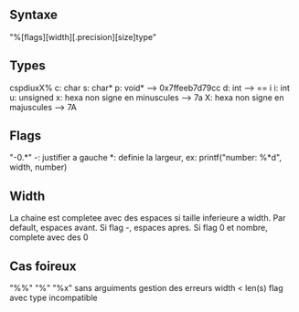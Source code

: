 ## Syntaxe
"%[flags][width][.precision][size]type"

## Types
cspdiuxX%
c: char
s: char*
p: void* --> 0x7ffeeb7d79cc
d: int --> == i
i: int
u: unsigned
x: hexa non signe en minuscules --> 7a
X: hexa non signe en majuscules --> 7A

## Flags
"-0.*"
-: justifier a gauche
*: definie la largeur, ex: printf("number: %*d", width, number)
## Width
La chaine est completee avec des espaces si taille inferieure a width.
Par default, espaces avant.
Si flag -, espaces apres.
Si flag 0 et nombre, complete avec des 0

## Cas foireux
"%%"
"%"
"%x" sans arguiments
gestion des erreurs
width < len(s)
flag avec type incompatible
